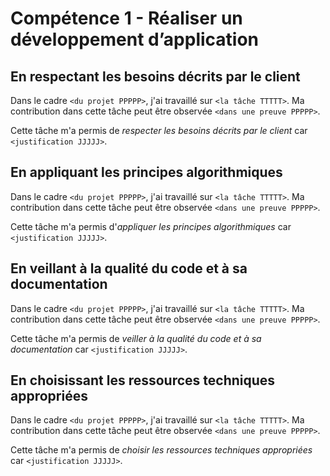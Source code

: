 # Compétence 1 - Réaliser un développement d’application

## En respectant les besoins décrits par le client

Dans le cadre `<du projet PPPPP>`, j'ai travaillé sur `<la tâche TTTTT>`.
Ma contribution dans cette tâche peut être observée `<dans une preuve PPPPP>`.

Cette tâche m'a permis de *respecter les besoins décrits par le client* car
`<justification JJJJJ>`.

## En appliquant les principes algorithmiques

Dans le cadre `<du projet PPPPP>`, j'ai travaillé sur `<la tâche TTTTT>`.
Ma contribution dans cette tâche peut être observée `<dans une preuve PPPPP>`.

Cette tâche m'a permis d'*appliquer les principes algorithmiques* car
`<justification JJJJJ>`.

## En veillant à la qualité du code et à sa documentation

Dans le cadre `<du projet PPPPP>`, j'ai travaillé sur `<la tâche TTTTT>`.
Ma contribution dans cette tâche peut être observée `<dans une preuve PPPPP>`.

Cette tâche m'a permis de *veiller à la qualité du code et à sa
documentation* car `<justification JJJJJ>`.

## En choisissant les ressources techniques appropriées

Dans le cadre `<du projet PPPPP>`, j'ai travaillé sur `<la tâche TTTTT>`.
Ma contribution dans cette tâche peut être observée `<dans une preuve PPPPP>`.

Cette tâche m'a permis de *choisir les ressources techniques appropriées* car
`<justification JJJJJ>`.

